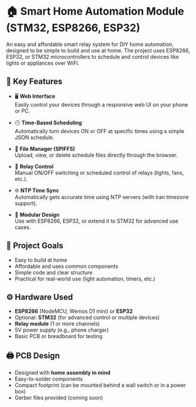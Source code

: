 # 🏠 Smart Home Automation Module (STM32, ESP8266, ESP32)

An easy and affordable smart relay system for DIY home automation, designed to be simple to build and use at home. The project uses ESP8266, ESP32, or STM32 microcontrollers to schedule and control devices like lights or appliances over WiFi.

## 🔧 Key Features

- 🖥️ **Web Interface**  
  Easily control your devices through a responsive web UI on your phone or PC.

- 🕒 **Time-Based Scheduling**  
  Automatically turn devices ON or OFF at specific times using a simple JSON schedule.

- 📂 **File Manager (SPIFFS)**  
  Upload, view, or delete schedule files directly through the browser.

- 🔌 **Relay Control**  
  Manual ON/OFF switching or scheduled control of relays (lights, fans, etc.).

- 🌐 **NTP Time Sync**  
  Automatically gets accurate time using NTP servers (with Iran timezone support).

- 🧩 **Modular Design**  
  Use with ESP8266, ESP32, or extend it to STM32 for advanced use cases.

## 🧱 Project Goals

- Easy to build at home
- Affordable and uses common components
- Simple code and clear structure
- Practical for real-world use (light automation, timers, etc.)

## ⚙️ Hardware Used

- **ESP8266** (NodeMCU, Wemos D1 mini) or **ESP32**
- Optional: **STM32** (for advanced control or multiple devices)
- **Relay module** (1 or more channels)
- 5V power supply (e.g., phone charger)
- Basic PCB or breadboard for testing

## 🖨️ PCB Design

- Designed with **home assembly in mind**
- Easy-to-solder components
- Compact footprint (can be mounted behind a wall switch or in a power box)
- Gerber files provided (coming soon)
